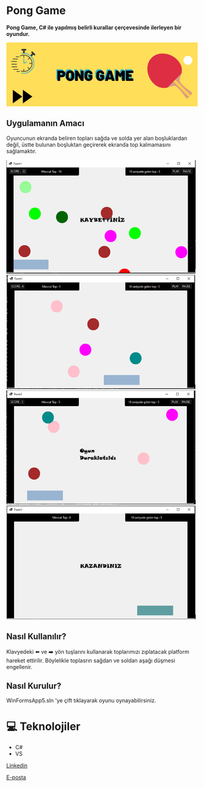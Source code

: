 #  Pong Game

<b>Pong Game, C# ile yapılmış belirli kurallar çerçevesinde ilerleyen bir oyundur.</b>

<img src="PongGamePics/PONG GAME.png">


## Uygulamanın Amacı
Oyuncunun ekranda beliren topları sağda ve solda yer alan boşluklardan değil, üstte bulunan boşluktan geçirerek ekranda top kalmamasını sağlamaktır.

<img src="PongGamePics/pic1.PNG" width="500" height="300">
<img src="PongGamePics/pic3.PNG" width="500" height="300"> 
<img src="PongGamePics/pic2.PNG" width="500" height="300">
<img src="PongGamePics/pic4.PNG" width="500" height="300">


## Nasıl Kullanılır?
Klavyedeki ⬅️ ve ➡️ yön tuşlarını kullanarak toplarımızı zıplatacak platform hareket ettirilir. Böylelikle toplasrın sağdan ve soldan aşağı düşmesi engellenir.

## Nasıl Kurulur?
WinFormsApp5.sln 'ye çift tıklayarak oyunu oynayabilirsiniz.

 
# 💻 Teknolojiler 
- C# 
- VS











[Linkedin](https://www.linkedin.com/in/ahmet-mert-öz)

[E-posta](ahmetmertoz11@gmail.com)
